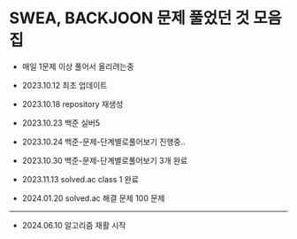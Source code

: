 # SWEA, BACKJOON 문제 풀었던 것 모음집
- 매일 1문제 이상 풀어서 올리려는중

- 2023.10.12 최초 업데이트
- 2023.10.18 repository 재생성
- 2023.10.23 백준 실버5
- 2023.10.24 백준-문제-단계별로풀어보기 진행중..
- 2023.10.30 백준-문제-단계별로풀어보기 3개 완료
- 2023.11.13 solved.ac class 1 완료
- 2024.01.20 solved.ac 해결 문제 100 문제
<hr/>

- 2024.06.10 알고리즘 재활 시작